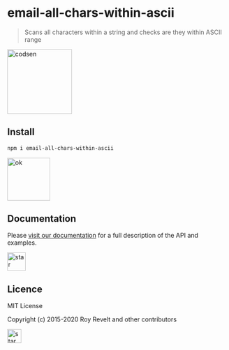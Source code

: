 # email-all-chars-within-ascii

> Scans all characters within a string and checks are they within ASCII range

<img src="https://codsen.com/images/png-codsen-1.png" width="148" alt="codsen" align="center">

## Install

```bash
npm i email-all-chars-within-ascii
```

<img src="https://codsen.com/images/png-codsen-ok.png" width="98" alt="ok" align="center">

## Documentation

Please [visit our documentation](https://codsen.com/os/email-all-chars-within-ascii/) for a full description of the API and examples.

<img src="https://codsen.com/images/png-codsen-star.png" width="42" alt="star" align="center">

## Licence

MIT License

Copyright (c) 2015-2020 Roy Revelt and other contributors

<img src="https://codsen.com/images/png-codsen-star-small.png" width="32" alt="star" align="center">

